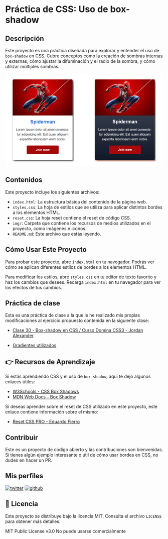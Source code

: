 # Práctica de CSS: Uso de box-shadow

## Descripción

Este proyecto es una práctica diseñada para explorar y entender el uso de `box-shadow` en CSS. Cubre conceptos como la creación de sombras internas y externas, cómo ajustar la difuminación y el radio de la sombra, y cómo utilizar múltiples sombras.

![Texto alternativo](img/spider-cards.png)

## Contenidos

Este proyecto incluye los siguientes archivos:

- `index.html`: La estructura básica del contenido de la página web.
- `styles.css`: La hoja de estilos que se utiliza para aplicar distintos bordes a los elementos HTML.
- `reset.css`: La hoja reset contiene el reset de código CSS.
- `img/`: Carpeta que contiene los recursos de medios utilizados en el proyecto, como imágenes e iconos.
- `README.md`: Este archivo que estás leyendo.

## Cómo Usar Este Proyecto

Para probar este proyecto, abre `index.html` en tu navegador. Podrás ver cómo se aplican diferentes estilos de bordes a los elementos HTML.

Para modificar los estilos, abre `styles.css` en tu editor de texto favorito y haz los cambios que desees. Recarga `index.html` en tu navegador para ver los efectos de tus cambios.

## Práctica de clase

Esta es una práctica de clase a la que le he realizado mis propias modificaciones al ejercicio propuesto contenida en la siguiente clase:

- [Clase 30 - Box-shadow en CSS / Curso Domina CSS3 - Jordan Alexander](https://www.udemy.com/course/css3-curso-completo/learn/lecture/23601080#overview)

- [Gradientes utilizados](https://hypercolor.dev/#gradients)

## 👉 Recursos de Aprendizaje

Si estás aprendiendo CSS y el uso de `box-shadow`, aquí te dejo algunos enlaces útiles:

- [W3Schools - CSS Box Shadows](https://www.w3schools.com/css/css3_shadows_box.asp)
- [MDN Web Docs - Box Shadow](https://developer.mozilla.org/en-US/docs/Web/CSS/box-shadow)

Si deseas aprender sobre el reset de CSS utilizado en este proyecto, este enlace contiene información sobre el mismo:

- [Reset CSS PRO - Eduardo Fierro](https://github.com/eduardofierropro/Reset-CSS)

## Contribuir

Este es un proyecto de código abierto y las contribuciones son bienvenidas. Si tienes algún ejemplo interesante o útil de cómo usar bordes en CSS, no dudes en hacer un PR.

## Mis perfiles

[![twitter](https://img.shields.io/static/v1?label=&message=twitter&color=1DA1F2&logo=twitter&logoColor=white&style=for-the-badge)](https://twitter.com/marlonDevSV)
[![github](https://img.shields.io/static/v1?label=&message=github&color=171515&logo=github&logoColor=white&style=for-the-badge)](https://github.com/marlonmelara)

## 📄 Licencia

Este proyecto se distribuye bajo la licencia MIT. Consulta el archivo `LICENSE` para obtener más detalles.

MIT Public License v3.0
No puede usarse comercialmente
